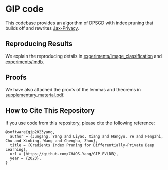 # GIP code 

This codebase provides an algorithm of DPSGD with index pruning that builds off and rewrites [Jax-Privacy](https://github.com/deepmind/jax_privacy).

## Reproducing Results<a id="reproducing-results"></a>
We explain the reproducing details in [experiments/image_classification](experiments/image_classification) and [experiments/imdb](experiments/imdb).

## Proofs <a id="proof"></a>
We have also attached the proofs of the lemmas and theorems in [supplementary_material.pdf](supplementary_material.pdf).

## How to Cite This Repository <a id="citing"></a>
If you use code from this repository, please cite the following reference:

```
@software{gip2023yang,
  author = {Jungang, Yang and Liyao, Xiang and Hangyu, Ye and Pengzhi, Chu and Xinbing, Wang and Chenghu, Zhou},
  title = {Gradients Index Pruning for Differentially-Private Deep Learning},
  url = {https://github.com/CHAOS-Yang/GIP_PVLDB},
  year = {2023},
}
```

